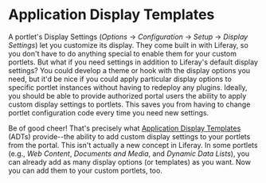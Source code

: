 # Application Display Templates [](id=application-display-templates-lp-6-2-develop-tutorial)

A portlet's Display Settings (*Options* &rarr; *Configuration* &rarr; *Setup*
&rarr; *Display Settings*) let you customize its display. They come built in
with Liferay, so you don't have to do anything special to enable them for your
custom portlets. But what if you need settings in addition to Liferay's default
display settings? You could develop a theme or hook with the display options you
need, but it'd be nice if you could apply particular display options to specific
portlet instances without having to redeploy any plugins. Ideally, you should be
able to provide authorized portal users the ability to apply custom display
settings to portlets. This saves you from having to change portlet configuration
code every time you need new settings. 

Be of good cheer! That's precisely what
[Application Display Templates](/use/-/knowledge_base/using-application-display-templates-lp-6-2-use-useportal)
(ADTs) provide--the ability to add custom display settings to your portlets from
the portal. This isn't actually a new concept in Liferay. In some portlets
(e.g., *Web Content*, *Documents and Media*, and *Dynamic Data Lists*), you can
already add as many display options (or templates) as you want. Now you can add
them to your custom portlets, too. 

